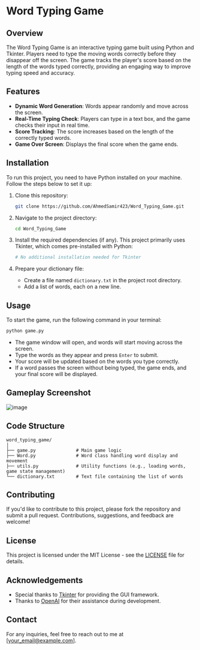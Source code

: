# Word Typing Game

## Overview
The Word Typing Game is an interactive typing game built using Python and Tkinter. Players need to type the moving words correctly before they disappear off the screen. The game tracks the player's score based on the length of the words typed correctly, providing an engaging way to improve typing speed and accuracy.

## Features
- **Dynamic Word Generation**: Words appear randomly and move across the screen.
- **Real-Time Typing Check**: Players can type in a text box, and the game checks their input in real time.
- **Score Tracking**: The score increases based on the length of the correctly typed words.
- **Game Over Screen**: Displays the final score when the game ends.

## Installation

To run this project, you need to have Python installed on your machine. Follow the steps below to set it up:

1. Clone this repository:
   ```bash
   git clone https://github.com/AhmedSamir423/Word_Typing_Game.git
   ```

2. Navigate to the project directory:
   ```bash
   cd Word_Typing_Game
   ```

3. Install the required dependencies (if any). This project primarily uses Tkinter, which comes pre-installed with Python:
   ```bash
   # No additional installation needed for Tkinter
   ```

4. Prepare your dictionary file:
   - Create a file named `dictionary.txt` in the project root directory.
   - Add a list of words, each on a new line.

## Usage

To start the game, run the following command in your terminal:
```bash
python game.py
```

- The game window will open, and words will start moving across the screen.
- Type the words as they appear and press `Enter` to submit.
- Your score will be updated based on the words you type correctly.
- If a word passes the screen without being typed, the game ends, and your final score will be displayed.

## Gameplay Screenshot
![image](https://github.com/user-attachments/assets/0bf92220-0f80-4c9c-ae57-e16ecefee23a)


## Code Structure

```
word_typing_game/
│
├── game.py               # Main game logic
├── Word.py               # Word class handling word display and movement
├── utils.py              # Utility functions (e.g., loading words, game state management)
└── dictionary.txt        # Text file containing the list of words
```

## Contributing
If you'd like to contribute to this project, please fork the repository and submit a pull request. Contributions, suggestions, and feedback are welcome!

## License
This project is licensed under the MIT License - see the [LICENSE](LICENSE) file for details.

## Acknowledgements
- Special thanks to [Tkinter](https://docs.python.org/3/library/tkinter.html) for providing the GUI framework.
- Thanks to [OpenAI](https://openai.com) for their assistance during development.

## Contact
For any inquiries, feel free to reach out to me at [your_email@example.com].
```


